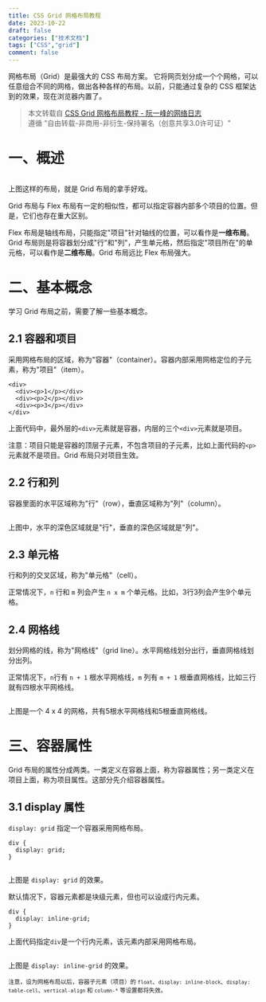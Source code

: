 ```yaml
---
title: CSS Grid 网格布局教程
date: 2023-10-22
draft: false
categories: ["技术文档"]
tags: ["CSS","grid"]
comment: false
---
```


网格布局（Grid）是最强大的 CSS 布局方案。
它将网页划分成一个个网格，可以任意组合不同的网格，做出各种各样的布局。以前，只能通过复杂的 CSS 框架达到的效果，现在浏览器内置了。
<!--more-->

> 本文转载自 [CSS Grid 网格布局教程 - 阮一峰的网络日志](https://www.ruanyifeng.com/blog/2019/03/grid-layout-tutorial.html)\
> 遵循 "自由转载-非商用-非衍生-保持署名（创意共享3.0许可证）"

# 一、概述

<p><img src="https://www.wangbase.com/blogimg/asset/201903/1_bg2019032501.png" alt="" title=""></p>

上图这样的布局，就是 Grid 布局的拿手好戏。

Grid 布局与 Flex 布局有一定的相似性，都可以指定容器内部多个项目的位置。但是，它们也存在重大区别。

Flex 布局是轴线布局，只能指定"项目"针对轴线的位置，可以看作是**一维布局**。Grid 布局则是将容器划分成"行"和"列"，产生单元格，然后指定"项目所在"的单元格，可以看作是**二维布局**。Grid 布局远比 Flex 布局强大。

# 二、基本概念
学习 Grid 布局之前，需要了解一些基本概念。

## 2.1 容器和项目
采用网格布局的区域，称为"容器"（container）。容器内部采用网格定位的子元素，称为"项目"（item）。

    <div>
      <div><p>1</p></div>
      <div><p>2</p></div>
      <div><p>3</p></div>
    </div>

上面代码中，最外层的`<div>`元素就是容器，内层的三个`<div>`元素就是项目。

注意：项目只能是容器的顶层子元素，不包含项目的子元素，比如上面代码的`<p>`元素就不是项目。Grid 布局只对项目生效。

## 2.2 行和列
容器里面的水平区域称为"行"（row），垂直区域称为"列"（column）。

<p><img src="https://www.wangbase.com/blogimg/asset/201903/1_bg2019032502.png" alt="" title=""></p>

上图中，水平的深色区域就是"行"，垂直的深色区域就是"列"。

## 2.3 单元格
行和列的交叉区域，称为"单元格"（cell）。

正常情况下，`n` 行和 `m` 列会产生 `n x m` 个单元格。比如，3行3列会产生9个单元格。

## 2.4 网格线
划分网格的线，称为"网格线"（grid line）。水平网格线划分出行，垂直网格线划分出列。

正常情况下，`n`行有 `n + 1` 根水平网格线，`m` 列有 `m + 1` 根垂直网格线，比如三行就有四根水平网格线。

<p><img src="https://www.wangbase.com/blogimg/asset/201903/1_bg2019032503.png" alt="" title=""></p>

上图是一个 4 x 4 的网格，共有5根水平网格线和5根垂直网格线。

# 三、容器属性
Grid 布局的属性分成两类。一类定义在容器上面，称为容器属性；另一类定义在项目上面，称为项目属性。这部分先介绍容器属性。

## 3.1 display 属性
`display: grid` 指定一个容器采用网格布局。

    div {
      display: grid;
    }

<p><img src="https://www.wangbase.com/blogimg/asset/201903/bg2019032504.png" alt="" title=""></p>

上图是 `display: grid` 的效果。

默认情况下，容器元素都是块级元素，但也可以设成行内元素。

    div {
      display: inline-grid;
    }

上面代码指定`div`是一个行内元素，该元素内部采用网格布局。

<p><img src="https://www.wangbase.com/blogimg/asset/201903/bg2019032505.png" alt="" title=""></p>

上图是 `display: inline-grid` 的效果。

<small>注意，设为网格布局以后，容器子元素（项目）的 `float`、`display: inline-block`、`display: table-cell`、`vertical-align` 和 `column-*` 等设置都将失效。</small>

